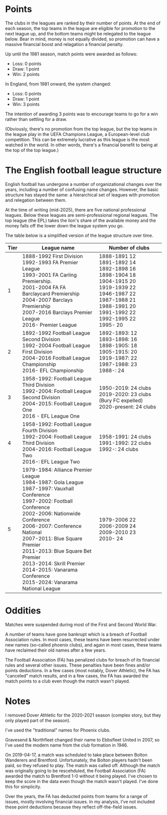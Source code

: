 # Points

The clubs in the leagues are ranked by their number of points. At the end of each season, the top teams in the league are eligible for promotion to the next league up, and the bottom teams might be relegated to the league below. Bear in mind, money is not equally divided, so promotion can have a massive financial boost and relagation a financial penalty.

Up until the 1981 season, match points were awarded as follows:
* Loss: 0 points
* Draw: 1 point
* Win: 2 points  

In England, from 1981 onward, the system changed:
* Loss: 0 points
* Draw: 1 point
* Win: 3 points  

The intention of awarding 3 points was to encourage teams to go for a win rather than settling for a draw.

(Obviously, there's no promotion from the top league, but the top teams in the league play in the UEFA Champions League, a European-level club competition. This can be extremely lucrative as this league is the most watched in the world. In other words, there's a financial benefit to being at the top of the top league.)

# The English football league structure

English football has undergone a number of organizational changes over the years, including a number of confusing name changes. However, the basic structure has stayed the same: a hierarchical set of leagues with promotion and relegation between them.

At the time of writing (mid-2025), there are five national professional leagues. Below these leagues are semi-professional regional leagues. The top league (the EPL) takes the lion's share of the available money and the money falls off the lower down the league system you go.

The table below is a simplified version of the league structure over time.

| Tier    | League name | Number of clubs | 
| -------- | ------- | ------- |
| 1  | 1888-1992 First Division</br>1992-1993 FA Premier League </br>1993-2001 FA Carling Premiership.</br>2001-2004 FA  FA Barclaycard Premiership</br> 2004-2007 Barclays Premiership</br>2007-2016 Barclays Premier League</br>  2016- Premier League |  1888-1891 12</br> 1891-1892 14</br>1892-1898 16</br>1898-1904 18</br>1904-1915 20</br>1919-1939 22<br>1946-1987 22<br>1987-1988 21</br> 1988-1991 20</br>1991-1992 22</br>  1992-1995 22</br> 1995- 20 | 
| 2 | 1892-1992 Football League Second Division</br>1992-2004 Football League First Division</br>2004-2016 Football League Championship<br>2016- EFL Championship | 1892-1893: 12 </br>1893-1898: 16 </br>1898-1905: 18 </br>1905-1915: 20 </br>1919-1987: 22 </br>1987-1988: 23 </br>1988-: 24 | 
| 3 | 1958-1992: Football League Third Division</br>1992-2004: Football League Second Division</br>2004-2015: Football League One</br>2016 - EFL League One| 1950-2019: 24 clubs</br>2019-2020: 23 clubs (Bury FC expelled)</br>2020-present: 24 clubs</br>| 
| 4 | 1958-1992: Football League Fourth Division</br>1992-2004: Football League Third Division</br>2004-2016: Football League Two</br>2016-: EFL League Two | 1958-1991: 24 clubs </br>1991-1992: 22 clubs </br>1992-: 24 clubs | 
| 5 | 1979-1984: Alliance Premier League</br>1984-1987: Gola League</br>1987-1997: Vauxhall Conference</br>1997-2002: Football Conference</br>2002-2006: Nationwide Conference</br>2006-2007: Conference National</br>2007-2011: Blue Square Premier</br>2011-2013: Blue Square Bet Premier</br>2013-2014: Skrill Premier</br>2014-2015: Vanarama Conference</br>2015-2024: Vanarama National League| 1979-2006 22</br>2006-2009 24</br>2009-2010 23</br>2010- 24| 

# Oddities

Matches were suspended during most of the First and Second World War.

A number of teams have gone bankrupt which is a breach of Football Association rules. In most cases, these teams have been resurrected under new names (so-called phoenix clubs), and again in most cases, these teams have reclaimed their old names after a few years.

The Football Association (FA) has penalized clubs for breach of its financial rules and several other issues. These penalties have been fines and/or points deductions. In a few cases (most notably, Dover Athletic), the FA has "canceled" match results, and in a few cases, the FA has awarded the match points to a club even though the match wasn't played.

# Notes

I removed Dover Athletic for the 2020-2021 season (complex story, but they only played part of the season).

I've used the "traditional" names for Phoenix clubs.

Gravesend & Northfleet changed their name to Ebbsfleet United in 2007, so I've used the modern name from the club formation in 1946.

On 2019-04-17, a match was scheduled to take place between Bolton Wanderers and Brentford. Unfortunately, the Bolton players hadn't been paid, so they refused to play. The match was called off. Although the match was originally going to be rescehduled, the Football Association (FA) awarded the match to Brentford 1-0 without it being played. I've chosen to keep the score in the data even though the match wasn't played. I've done this for simplicity.

Over the years, the FA has deducted points from teams for a range of issues, mostly involving financial issues. In my analysis, I've not included these point deductions because they reflect off-the-field issues.
